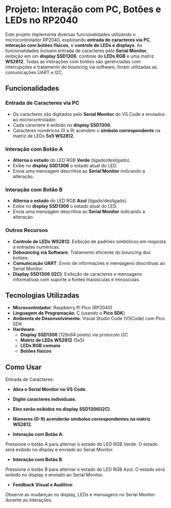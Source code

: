 # Projeto: Interação com PC, Botões e LEDs no RP2040

Este projeto implementa diversas funcionalidades utilizando o microcontrolador RP2040, explorando **entrada de caracteres via PC**, **interação com botões físicos**, e **controle de LEDs e displays**. As funcionalidades incluem entrada de caracteres pelo **Serial Monitor**, exibição em um **display SSD1306**, controle de **LEDs RGB** e uma matriz **WS2812**. Todas as interações com botões são gerenciadas com interrupções e tratamento de bouncing via software, foram utilizadas as comunicações UART e I2C.

## Funcionalidades

### Entrada de Caracteres via PC
- Os caracteres são digitados pelo **Serial Monitor** do VS Code e enviados ao microcontrolador.
- Cada caractere é exibido no **display SSD1306**.
- Caracteres numéricos (0 a 9) acendem o **símbolo correspondente** na matriz de LEDs **5x5 WS2812**.

### Interação com Botão A
- **Alterna o estado** do LED RGB **Verde** (ligado/desligado).
- Exibe no **display SSD1306** o estado atual do LED.
- Envia uma mensagem descritiva ao **Serial Monitor** indicando a alteração.

### Interação com Botão B
- **Alterna o estado** do LED RGB **Azul** (ligado/desligado).
- Exibe no **display SSD1306** o estado atual do LED.
- Envia uma mensagem descritiva ao **Serial Monitor** indicando a alteração.

### Outros Recursos
- **Controle de LEDs WS2812**: Exibição de padrões simbólicos em resposta a entradas numéricas.
- **Debouncing via Software**: Tratamento eficiente do bouncing dos botões.
- **Comunicação UART**: Envio de informações e mensagens descritivas ao Serial Monitor.
- **Display SSD1306 (I2C)**: Exibição de caracteres e mensagens informativas com suporte a fontes maiúsculas e minúsculas.

## Tecnologias Utilizadas

- **Microcontrolador**: Raspberry Pi Pico (RP2040)
- **Linguagem de Programação**: C (usando o **Pico SDK**)
- **Ambiente de Desenvolvimento**: Visual Studio Code (VSCode) com Pico SDK
- **Hardware**:
  - **Display SSD1306** (128x64 pixels) via protocolo I2C
  - **Matriz de LEDs WS2812** (5x5)
  - **LEDs RGB comuns**
  - **Botões físicos**
  
## Como Usar

Entrada de Caracteres:

- **Abra o Serial Monitor no VS Code**.
- **Digite caracteres individuais**:
- **Eles serão exibidos no display SSD1306(I2C)**.
- **Números (0-9) acenderão símbolos correspondentes na matriz WS2812**.

- **Interação com Botão A**:

Pressione o botão A para alternar o estado do LED RGB Verde.
O estado será exibido no display e enviado ao Serial Monitor.

- **Interação com Botão B**:

Pressione o botão B para alternar o estado do LED RGB Azul.
O estado será exibido no display e enviado ao Serial Monitor.

- **Feedback Visual e Auditivo**:

Observe as mudanças no display, LEDs e mensagens no Serial Monitor durante as interações.
